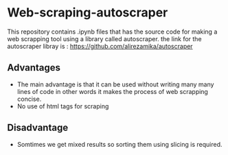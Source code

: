 # Web-scraping-autoscraper
This repository contains .ipynb files that has the source code for making a web scrapping tool using a library called autoscraper.
the link for the autoscraper libray is : https://github.com/alirezamika/autoscraper

## Advantages
* The main advantage is that it can be used without writing many many lines of code in other words it makes the process of web scrapping concise.
* No use of html tags for scraping 

## Disadvantage 
* Somtimes we get mixed results so sorting them using slicing is required.
